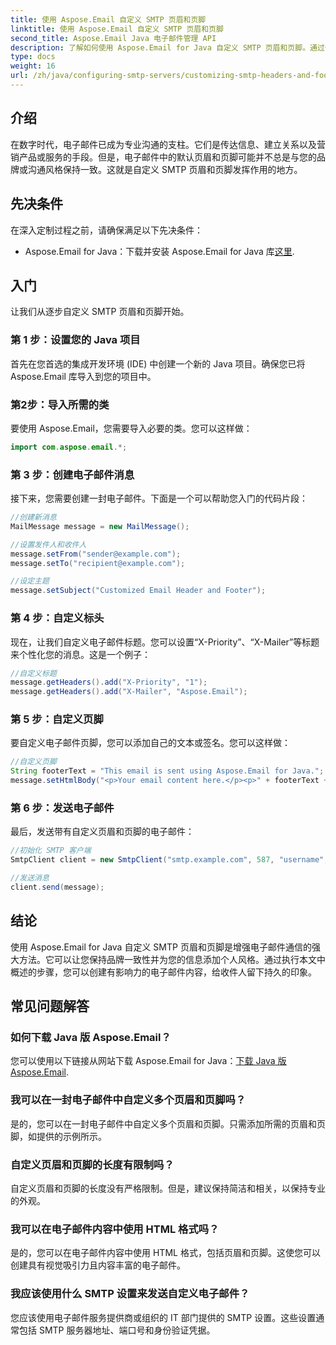 ```yaml
---
title: 使用 Aspose.Email 自定义 SMTP 页眉和页脚
linktitle: 使用 Aspose.Email 自定义 SMTP 页眉和页脚
second_title: Aspose.Email Java 电子邮件管理 API
description: 了解如何使用 Aspose.Email for Java 自定义 SMTP 页眉和页脚。通过个性化的品牌和消息增强您的电子邮件通信。
type: docs
weight: 16
url: /zh/java/configuring-smtp-servers/customizing-smtp-headers-and-footers/
---
```


## 介绍

在数字时代，电子邮件已成为专业沟通的支柱。它们是传达信息、建立关系以及营销产品或服务的手段。但是，电子邮件中的默认页眉和页脚可能并不总是与您的品牌或沟通风格保持一致。这就是自定义 SMTP 页眉和页脚发挥作用的地方。

## 先决条件

在深入定制过程之前，请确保满足以下先决条件：

-  Aspose.Email for Java：下载并安装 Aspose.Email for Java 库[这里](https://releases.aspose.com/email/java/).

## 入门

让我们从逐步自定义 SMTP 页眉和页脚开始。 

### 第 1 步：设置您的 Java 项目

首先在您首选的集成开发环境 (IDE) 中创建一个新的 Java 项目。确保您已将 Aspose.Email 库导入到您的项目中。

### 第2步：导入所需的类

要使用 Aspose.Email，您需要导入必要的类。您可以这样做：

```java
import com.aspose.email.*;
```

### 第 3 步：创建电子邮件消息

接下来，您需要创建一封电子邮件。下面是一个可以帮助您入门的代码片段：

```java
//创建新消息
MailMessage message = new MailMessage();

//设置发件人和收件人
message.setFrom("sender@example.com");
message.setTo("recipient@example.com");

//设定主题
message.setSubject("Customized Email Header and Footer");
```

### 第 4 步：自定义标头

现在，让我们自定义电子邮件标题。您可以设置“X-Priority”、“X-Mailer”等标题来个性化您的消息。这是一个例子：

```java
//自定义标题
message.getHeaders().add("X-Priority", "1");
message.getHeaders().add("X-Mailer", "Aspose.Email");
```

### 第 5 步：自定义页脚

要自定义电子邮件页脚，您可以添加自己的文本或签名。您可以这样做：

```java
//自定义页脚
String footerText = "This email is sent using Aspose.Email for Java.";
message.setHtmlBody("<p>Your email content here.</p><p>" + footerText + "</p>");
```

### 第 6 步：发送电子邮件

最后，发送带有自定义页眉和页脚的电子邮件：

```java
//初始化 SMTP 客户端
SmtpClient client = new SmtpClient("smtp.example.com", 587, "username", "password");

//发送消息
client.send(message);
```

## 结论

使用 Aspose.Email for Java 自定义 SMTP 页眉和页脚是增强电子邮件通信的强大方法。它可以让您保持品牌一致性并为您的信息添加个人风格。通过执行本文中概述的步骤，您可以创建有影响力的电子邮件内容，给收件人留下持久的印象。

## 常见问题解答

### 如何下载 Java 版 Aspose.Email？

您可以使用以下链接从网站下载 Aspose.Email for Java：[下载 Java 版 Aspose.Email](https://releases.aspose.com/email/java/).

### 我可以在一封电子邮件中自定义多个页眉和页脚吗？

是的，您可以在一封电子邮件中自定义多个页眉和页脚。只需添加所需的页眉和页脚，如提供的示例所示。

### 自定义页眉和页脚的长度有限制吗？

自定义页眉和页脚的长度没有严格限制。但是，建议保持简洁和相关，以保持专业的外观。

### 我可以在电子邮件内容中使用 HTML 格式吗？

是的，您可以在电子邮件内容中使用 HTML 格式，包括页眉和页脚。这使您可以创建具有视觉吸引力且内容丰富的电子邮件。

### 我应该使用什么 SMTP 设置来发送自定义电子邮件？

您应该使用电子邮件服务提供商或组织的 IT 部门提供的 SMTP 设置。这些设置通常包括 SMTP 服务器地址、端口号和身份验证凭据。